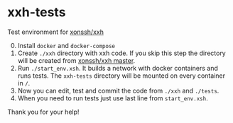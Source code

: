 # xxh-tests
Test environment for [xonssh/xxh](https://github.com/xonssh/xxh)

0. Install `docker` and `docker-compose`
1. Create `./xxh` directory with xxh code. If you skip this step the directory will be created from [xonssh/xxh master](https://github.com/xonssh/xxh).
2. Run `./start_env.xsh`. It builds a network with docker containers and runs tests. The `xxh-tests` directory will be mounted on every container in `/`.
3. Now you can edit, test and commit the code from `./xxh` and `./tests`.
4. When you need to run tests just use last line from `start_env.xsh`.

Thank you for your help!
